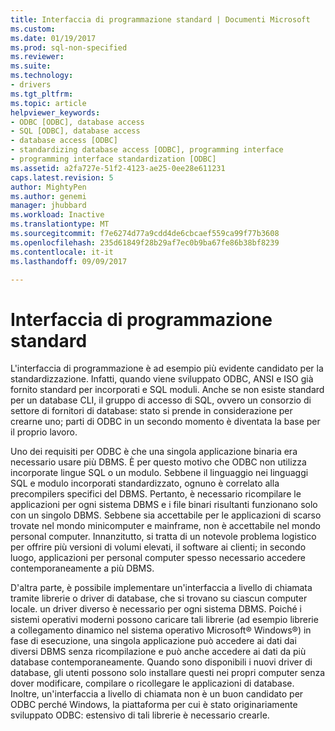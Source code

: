 ```yaml
---
title: Interfaccia di programmazione standard | Documenti Microsoft
ms.custom: 
ms.date: 01/19/2017
ms.prod: sql-non-specified
ms.reviewer: 
ms.suite: 
ms.technology:
- drivers
ms.tgt_pltfrm: 
ms.topic: article
helpviewer_keywords:
- ODBC [ODBC], database access
- SQL [ODBC], database access
- database access [ODBC]
- standardizing database access [ODBC], programming interface
- programming interface standardization [ODBC]
ms.assetid: a2fa727e-51f2-4123-ae25-0ee28e611231
caps.latest.revision: 5
author: MightyPen
ms.author: genemi
manager: jhubbard
ms.workload: Inactive
ms.translationtype: MT
ms.sourcegitcommit: f7e6274d77a9cdd4de6cbcaef559ca99f77b3608
ms.openlocfilehash: 235d61849f28b29af7ec0b9ba67fe86b38bf8239
ms.contentlocale: it-it
ms.lasthandoff: 09/09/2017

---
```

# <a name="standard-programming-interface"></a>Interfaccia di programmazione standard
L'interfaccia di programmazione è ad esempio più evidente candidato per la standardizzazione. Infatti, quando viene sviluppato ODBC, ANSI e ISO già fornito standard per incorporati e SQL moduli. Anche se non esiste standard per un database CLI, il gruppo di accesso di SQL, ovvero un consorzio di settore di fornitori di database: stato si prende in considerazione per crearne uno; parti di ODBC in un secondo momento è diventata la base per il proprio lavoro.  
  
 Uno dei requisiti per ODBC è che una singola applicazione binaria era necessario usare più DBMS. È per questo motivo che ODBC non utilizza incorporate lingue SQL o un modulo. Sebbene il linguaggio nei linguaggi SQL e modulo incorporati standardizzato, ognuno è correlato alla precompilers specifici del DBMS. Pertanto, è necessario ricompilare le applicazioni per ogni sistema DBMS e i file binari risultanti funzionano solo con un singolo DBMS. Sebbene sia accettabile per le applicazioni di scarso trovate nel mondo minicomputer e mainframe, non è accettabile nel mondo personal computer. Innanzitutto, si tratta di un notevole problema logistico per offrire più versioni di volumi elevati, il software ai clienti; in secondo luogo, applicazioni per personal computer spesso necessario accedere contemporaneamente a più DBMS.  
  
 D'altra parte, è possibile implementare un'interfaccia a livello di chiamata tramite librerie o driver di database, che si trovano su ciascun computer locale. un driver diverso è necessario per ogni sistema DBMS. Poiché i sistemi operativi moderni possono caricare tali librerie (ad esempio librerie a collegamento dinamico nel sistema operativo Microsoft® Windows®) in fase di esecuzione, una singola applicazione può accedere ai dati dai diversi DBMS senza ricompilazione e può anche accedere ai dati da più database contemporaneamente. Quando sono disponibili i nuovi driver di database, gli utenti possono solo installare questi nei propri computer senza dover modificare, compilare o ricollegare le applicazioni di database. Inoltre, un'interfaccia a livello di chiamata non è un buon candidato per ODBC perché Windows, la piattaforma per cui è stato originariamente sviluppato ODBC: estensivo di tali librerie è necessario crearle.

